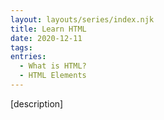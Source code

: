 ```yaml
---
layout: layouts/series/index.njk
title: Learn HTML
date: 2020-12-11
tags:
entries:
  - What is HTML?
  - HTML Elements
---
```


[description]

